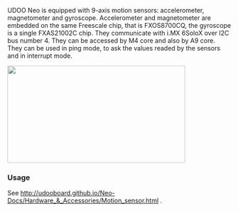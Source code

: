 UDOO Neo is equipped with 9-axis motion sensors: accelerometer, magnetometer and gyroscope.
Accelerometer and magnetometer are embedded on the same Freescale chip, that is FXOS8700CQ, the gyroscope is a single FXAS21002C chip.
They communicate with i.MX 6SoloX over I2C bus number 4.
They can be accessed by M4 core and also by A9 core. They can be used in ping mode, to ask the values readed by the sensors and in interrupt mode.

<img style="width:400px; height:218px" src="../img/gionji/DOCS_acc_mag_chip.PNG">

### Usage
See http://udooboard.github.io/Neo-Docs/Hardware_&_Accessories/Motion_sensor.html .

